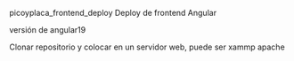 picoyplaca_frontend_deploy
Deploy de frontend Angular

versión de angular19

Clonar repositorio y colocar en un servidor web, puede ser xammp apache
